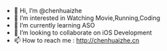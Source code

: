 - 👋 Hi, I’m @chenhuaizhe
- 👀 I’m interested in Watching Movie,Running,Coding
- 🌱 I’m currently learning ASO 
- 💞️ I’m looking to collaborate on iOS Development
- 📫 How to reach me : http://chenhuaizhe.cn


<!---
chenhuaizhe/chenhuaizhe is a ✨ special ✨ repository because its `README.md` (this file) appears on your GitHub profile.
You can click the Preview link to take a look at your changes.
--->
